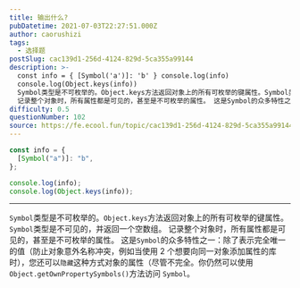 ```yaml
---
title: 输出什么?
pubDatetime: 2021-07-03T22:27:51.000Z
author: caorushizi
tags:
  - 选择题
postSlug: cac139d1-256d-4124-829d-5ca355a99144
description: >-
  const info = { [Symbol('a')]: 'b' } console.log(info)
  console.log(Object.keys(info))
  Symbol类型是不可枚举的。Object.keys方法返回对象上的所有可枚举的键属性。Symbol类型是不可见的，并返回一个空数组。
  记录整个对象时，所有属性都是可见的，甚至是不可枚举的属性。 这是Symbol的众多特性之一：除
difficulty: 0.5
questionNumber: 102
source: https://fe.ecool.fun/topic/cac139d1-256d-4124-829d-5ca355a99144
---
```


```javascript
const info = {
  [Symbol("a")]: "b",
};

console.log(info);
console.log(Object.keys(info));
```

---

`Symbol`类型是不可枚举的。`Object.keys`方法返回对象上的所有可枚举的键属性。`Symbol`类型是不可见的，并返回一个空数组。 记录整个对象时，所有属性都是可见的，甚至是不可枚举的属性。
这是`Symbol`的众多特性之一：除了表示完全唯一的值（防止对象意外名称冲突，例如当使用 2 个想要向同一对象添加属性的库时），您还可以`隐藏`这种方式对象的属性（尽管不完全。你仍然可以使用`Object.getOwnPropertySymbols()`方法访问 `Symbol`。
